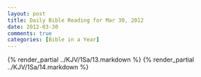```yaml
---
layout: post
title: Daily Bible Reading for Mar 30, 2012
date: 2012-03-30
comments: true
categories: [Bible in a Year]
---
```

{% render_partial ../KJV/1Sa/13.markdown %}
{% render_partial ../KJV/1Sa/14.markdown %}

